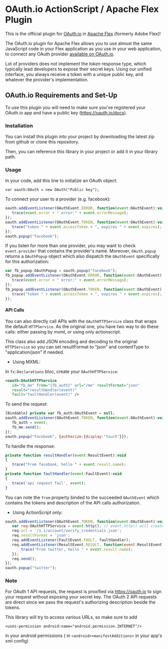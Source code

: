 # OAuth.io ActionScript / Apache Flex Plugin

This is the official plugin for [OAuth.io](https://oauth.io) in [Apache Flex](http://flex.apache.org/) (formerly Adobe Flex)!

The OAuth.io plugin for Apache Flex allows you to use almost the same JavaScript code in your Flex application as you use in your web application, to connect any OAuth provider [available on OAuth.io](https://oauth.io/providers).

Lot of providers does not implement the _token_ response type, which typically lead developers to expose their secret keys. Using our unified interface, you always receive a token with a unique public key, and whatever the provider's implementation.


## OAuth.io Requirements and Set-Up

To use this plugin you will need to make sure you've registered your OAuth.io app and have a public key (https://oauth.io/docs).


### Installation

You can install this plugin into your project by downloading the latest zip from github or clone this repository.

Then, you can reference this library in your project or add it in your library path.

### Usage

In your code, add this line to initialize an OAuth object:

	var oauth:OAuth = new OAuth("Public key");

To connect your user to a provider (e.g. facebook):

 ```javascript
oauth.addEventListener(OAuthEvent.ERROR, function(event:OAuthEvent):void {
	trace(event.error + " error:" + event.errorMessage);
});
oauth.addEventListener(OAuthEvent.TOKEN, function(event:OAuthEvent):void {
	trace("token " + event.accessToken + ", expires " + event.expires);
});
oauth.popup("facebook");
 ```
 
 If you listen for more than one provider, you may want to check `event.provider` that contains the provider's name. Moreover, `OAuth.popup` returns a `OAuthPopup` object which also dispatch the `OAuthEvent` specifically for this authorization:
 
 ```javascript
var fb_popup:OAuthPopup = oauth.popup("facebook");
fb_popup.addEventListener(OAuthEvent.ERROR, function(event:OAuthEvent):void {
	trace(event.error + " error:" + event.errorMessage);
});
fb_popup.addEventListener(OAuthEvent.TOKEN, function(event:OAuthEvent):void {
	trace("token " + event.accessToken + ", expires " + event.expires);
});
 ```


#### API Calls

You can also directly call APIs with the `OAuthHTTPService` class that wraps the default `HTTPService`. As the original one, you have two way to do these calls: either passing by mxml, or using only actionscript.

This class also add JSON encoding and decoding to the original `HTTPService` so you can set resultFormat to "json" and contentType to "application/json" if needed. 

 - Using MXML:

In `fx:Declarations` bloc, create your `OAuthHTTPService`:
 ```xml
<oauth:OAuthHTTPService
    id="fb_me" from="{fb_auth}" url="/me" resultFormat="json"
    result="resultHandler(event)"
    fault="faultHandler(event)" />
 ```
 
 To send the request:
 ```javascript
[Bindable] private var fb_auth:OAuthEvent = null;
oauth.addEventListener(OAuthEvent.TOKEN, function(event:OAuthEvent):void {
    fb_auth = event;
    fb_me.send();
});
oauth.popup("facebook", {authorize:{display:"touch"}});
 ```

 To handle the response:
 ```javascript
private function resultHandler(event:ResultEvent):void
{
    trace("From facebook, hello " + event.result.name);
}
private function faultHandler(event:FaultEvent):void
{
    trace('api request fail', event);
} 
 ```

 You can note the `from` property binded to the succeeded `OAuthEvent` which contains the tokens and description of the API calls authorization.


 - Using ActionScript only:

 ```javascript
oauth.addEventListener(OAuthEvent.TOKEN, function(event:OAuthEvent):void {
    var req:OAuthHTTPService = event.http(); // event.http() will create the OAuthHTTPService with from = event
    req.url = '/1.1/account/verify_credentials.json';
    req.resultFormat = 'json';
    req.addEventListener(FaultEvent.FAULT, faultHandler);
    req.addEventListener(ResultEvent.RESULT, function(event:ResultEvent):void {
        trace("From twitter, hello " + event.result.name);
    });
    req.send();
});
oauth.popup("twitter");
 ```

### Note

For OAuth 1 API requests, the request is proxified via https://oauth.io to sign your request without exposing your secret key. The OAuth 2 API requests are direct since we pass the request's authorizing description beside the tokens.

This library will try to access various URLs, so make sure to add

	<uses-permission android:name="android.permission.INTERNET"/>

in your android permissions ( in `<android><manifestAdditions>` in your app's xml config)